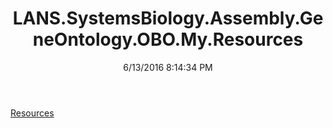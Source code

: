 ﻿---
title: LANS.SystemsBiology.Assembly.GeneOntology.OBO.My.Resources
date: 6/13/2016 8:14:34 PM
---

[Resources](T-LANS.SystemsBiology.Assembly.GeneOntology.OBO.My.Resources.Resources.html)
